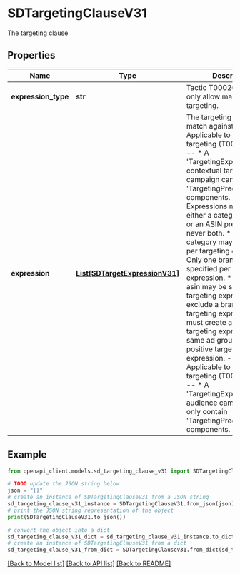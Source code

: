 # SDTargetingClauseV31

The targeting clause

## Properties

Name | Type | Description | Notes
------------ | ------------- | ------------- | -------------
**expression_type** | **str** | Tactic T00020 ad groups only allow manual targeting. | 
**expression** | [**List[SDTargetExpressionV31]**](SDTargetExpressionV31.md) | The targeting expression to match against.  ------- Applicable to contextual targeting (T00020) ------- * A &#39;TargetingExpression&#39; in a contextual targeting campaign can only contain &#39;TargetingPredicate&#39; components. * Expressions must specify either a category predicate or an ASIN predicate, but never both. * Only one category may be specified per targeting expression. * Only one brand may be specified per targeting expression. * Only one asin may be specified per targeting expression. * To exclude a brand from a targeting expression you must create a negative targeting expression in the same ad group as the positive targeting expression.  ------- Applicable to audience targeting (T00030) ------- * A &#39;TargetingExpression&#39; in an audience campaign can only contain &#39;TargetingPredicateNested&#39; components. | 

## Example

```python
from openapi_client.models.sd_targeting_clause_v31 import SDTargetingClauseV31

# TODO update the JSON string below
json = "{}"
# create an instance of SDTargetingClauseV31 from a JSON string
sd_targeting_clause_v31_instance = SDTargetingClauseV31.from_json(json)
# print the JSON string representation of the object
print(SDTargetingClauseV31.to_json())

# convert the object into a dict
sd_targeting_clause_v31_dict = sd_targeting_clause_v31_instance.to_dict()
# create an instance of SDTargetingClauseV31 from a dict
sd_targeting_clause_v31_from_dict = SDTargetingClauseV31.from_dict(sd_targeting_clause_v31_dict)
```
[[Back to Model list]](../README.md#documentation-for-models) [[Back to API list]](../README.md#documentation-for-api-endpoints) [[Back to README]](../README.md)


